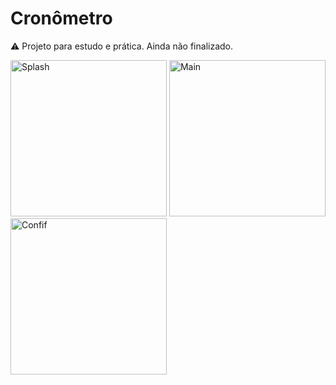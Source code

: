 # Cronômetro

⚠️ Projeto para estudo e prática. Ainda não finalizado.

<img src="https://i.imgur.com/7WbLJKN.png" alt="Splash" width="250"/>
<img src="https://i.imgur.com/rqCYFCY.png" alt="Main" width="250"/>
<img src="https://i.imgur.com/Qxm6UK4.png" alt="Confif" width="250"/>
